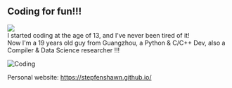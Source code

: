 ## Coding for fun!!!
![](https://komarev.com/ghpvc/?username=StepfenShawn&color=brightgreen)  
I started coding at the age of 13, and I've never been tired of it!    
Now I'm a 19 years old guy from Guangzhou, a Python & C/C++ Dev, also a Compiler & Data Science researcher !!!  

![Coding](https://user-images.githubusercontent.com/34418187/202911326-559ae103-550c-40dc-a404-4c7ca2eeb777.gif)  

Personal website: https://stepfenshawn.github.io/
